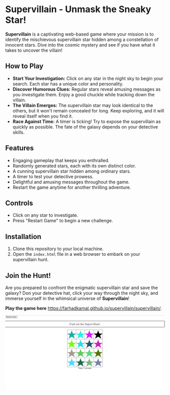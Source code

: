 # Supervillain - Unmask the Sneaky Star!

**Supervillain** is a captivating web-based game where your mission is to identify the mischievous supervillain star hidden among a constellation of innocent stars. Dive into the cosmic mystery and see if you have what it takes to uncover the villain!

## How to Play

- **Start Your Investigation:** Click on any star in the night sky to begin your search. Each star has a unique color and personality.
- **Discover Humorous Clues:** Regular stars reveal amusing messages as you investigate them. Enjoy a good chuckle while tracking down the villain.
- **The Villain Emerges:** The supervillain star may look identical to the others, but it won't remain concealed for long. Keep exploring, and it will reveal itself when you find it.
- **Race Against Time:** A timer is ticking! Try to expose the supervillain as quickly as possible. The fate of the galaxy depends on your detective skills.

## Features

- Engaging gameplay that keeps you enthralled.
- Randomly generated stars, each with its own distinct color.
- A cunning supervillain star hidden among ordinary stars.
- A timer to test your detective prowess.
- Delightful and amusing messages throughout the game.
- Restart the game anytime for another thrilling adventure.

## Controls

- Click on any star to investigate.
- Press "Restart Game" to begin a new challenge.

## Installation

1. Clone this repository to your local machine.
2. Open the `index.html` file in a web browser to embark on your supervillain hunt.

## Join the Hunt!

Are you prepared to confront the enigmatic supervillain star and save the galaxy? Don your detective hat, click your way through the night sky, and immerse yourself in the whimsical universe of **Supervillain**!

**Play the game here** https://farhadkamal.github.io/supervillain/supervillain/.

![Supervillain - Unmask the Sneaky Star! Screenshot](screenshot.png)
